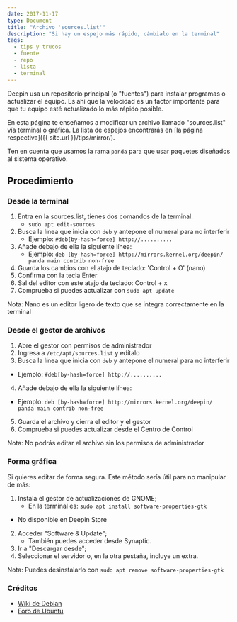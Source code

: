 ```yaml
---
date: 2017-11-17
type: Document
title: "Archivo 'sources.list'"
description: "Si hay un espejo más rápido, cámbialo en la terminal"
tags:
  - tips y trucos
  - fuente
  - repo
  - lista
  - terminal
---
```


Deepin usa un repositorio principal (o "fuentes") para instalar programas o actualizar el equipo. Es ahí que la velocidad es un factor importante para que tu equipo esté actualizado lo más rápido posible.

En esta página te enseñamos a modificar un archivo llamado "sources.list" vía terminal o gráfica. La lista de espejos encontrarás en [la página respectiva]({{ site.url }}/tips/mirror/).

Ten en cuenta que usamos la rama `panda` para que usar paquetes diseñados al sistema operativo.

## Procedimiento
### Desde la terminal

1. Entra en la sources.list, tienes dos comandos de la terminal:
	- `sudo apt edit-sources`
2. Busca la línea que inicia con `deb` y antepone el numeral para no interferir
	- Ejemplo: `#deb[by-hash=force] http://..........`
3. Añade debajo de ella la siguiente línea:
	- Ejemplo: `deb [by-hash=force] http://mirrors.kernel.org/deepin/ panda main contrib non-free`
4. Guarda los cambios con el atajo de teclado: 'Control + O' (nano)
5. Confirma con la tecla Enter
6. Sal del editor con este atajo de teclado: Control + x
7. Comprueba si puedes actualizar con `sudo apt update`

Nota: Nano es un editor ligero de texto que se integra correctamente en la terminal

### Desde el gestor de archivos
1. Abre el gestor con permisos de administrador
2. Ingresa a `/etc/apt/sources.list` y edítalo
3. Busca la línea que inicia con `deb` y antepone el numeral para no interferir
  - Ejemplo: `#deb[by-hash=force] http://..........`
4. Añade debajo de ella la siguiente línea:
  - Ejemplo: `deb [by-hash=force] http://mirrors.kernel.org/deepin/ panda main contrib non-free`
5. Guarda el archivo y cierra el editor y el gestor
6. Comprueba si puedes actualizar desde el Centro de Control

Nota: No podrás editar el archivo sin los permisos de administrador

### Forma gráfica
Si quieres editar de forma segura. Este método sería útil para no manipular de más:
1. Instala el gestor de actualizaciones de GNOME;
	- En la terminal es: `sudo apt install software-properties-gtk`
  - No disponible en Deepin Store
2. Acceder  "Software & Update";
	- También puedes acceder desde Synaptic.
3. Ir a "Descargar desde";
4. Seleccionar el servidor o, en la otra pestaña, incluye un extra.

Nota: Puedes desinstalarlo con `sudo apt remove software-properties-gtk`

### Créditos
* [Wiki de Debian](https://wiki.debian.org/HowToUpgradeKernel)
* [Foro de Ubuntu](http://www.ubuntu-es.org/node/169130)
